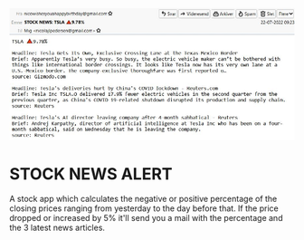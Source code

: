 ![STOCK NEWS ALERT](stock.jpg "STOCK NEWS ALERT")
# STOCK NEWS ALERT
A stock app which calculates the negative or positive percentage of the closing prices ranging from yesterday to the day before that. If the price dropped or increased by 5% it'll send you a mail with the percentage and the 3 latest news articles.
